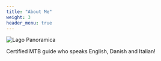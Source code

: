 ```yaml
---
title: "About Me"
weight: 3
header_menu: true
---
```


![Lago Panoramica](/images/lago_panoramica.jpeg)

Certified MTB guide who speaks English, Danish and Italian!
